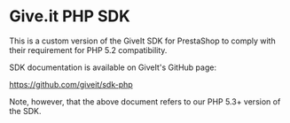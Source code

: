 Give.it PHP SDK
===============

This is a custom version of the GiveIt SDK for PrestaShop to comply with their requirement for PHP 5.2 compatibility.

SDK documentation is available on GiveIt's GitHub page:

https://github.com/giveit/sdk-php

Note, however, that the above document refers to our PHP 5.3+ version of the SDK.
